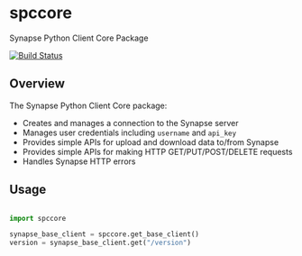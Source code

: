 # spccore
Synapse Python Client Core Package

[![Build Status](https://travis-ci.com/Sage-Bionetworks/spccore.svg?branch=master)](https://travis-ci.com/Sage-Bionetworks/spccore)

## Overview

The Synapse Python Client Core package:
* Creates and manages a connection to the Synapse server
* Manages user credentials including `username` and `api_key`
* Provides simple APIs for upload and download data to/from Synapse
* Provides simple APIs for making HTTP GET/PUT/POST/DELETE requests
* Handles Synapse HTTP errors

## Usage

```python

import spccore

synapse_base_client = spccore.get_base_client()
version = synapse_base_client.get("/version")

```
